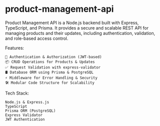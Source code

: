 # product-management-api
Product Management API is a Node.js backend built with Express, TypeScript, and Prisma. It provides a secure and scalable REST API for managing products and their updates, including authentication, validation, and role-based access control.

Features:

    🔐 Authentication & Authorization (JWT-based)
    📦 CRUD Operations for Products & Updates
    ✅ Request Validation with express-validator
    🛢 Database ORM using Prisma & PostgreSQL
    ⚡ Middleware for Error Handling & Security
    🛠 Modular Code Structure for Scalability

Tech Stack:

    Node.js & Express.js
    TypeScript
    Prisma ORM (PostgreSQL)
    Express Validator
    JWT Authentication
